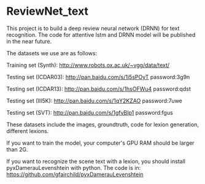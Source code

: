 # ReviewNet_text

This project is to build a deep review neural network (DRNN) for text recognition.
The code for attentive lstm and DRNN model will be published in the near future.

The datasets we use are as follows:

Training set (Synth): http://www.robots.ox.ac.uk/~vgg/data/text/

Testing set (ICDAR03): http://pan.baidu.com/s/1i5sPOyT password:3g9n

Testing set (ICDAR13): http://pan.baidu.com/s/1hsOFWu4 password:qdst

Testing set (III5K): http://pan.baidu.com/s/1qY2KZAO password:7uwe

Testing set (SVT): http://pan.baidu.com/s/1gfvBIp1 password:fgus

These datasets include the images, groundtruth, code for lexion generation, different lexions.

If you want to train the model, your computer's GPU RAM should be larger than 2G.

If you want to recognize the scene text with a lexion, you should install pyxDamerauLevenshtein with python. The code is in: https://github.com/gfairchild/pyxDamerauLevenshtein
